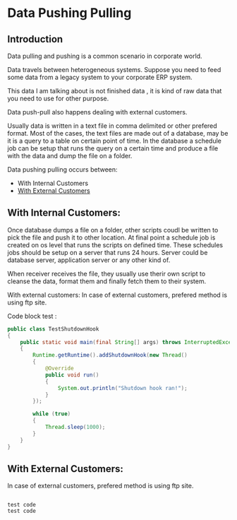 # Data Pushing Pulling 

## Introduction 
Data pulling and pushing is a common scenario in corporate world. 

Data travels between heterogeneous systems. Suppose you need to feed some data from a legacy system to your corporate ERP system.

This data I am talking about is not finished data , it is kind of raw data  that you need to use for other purpose. 

Data push-pull also happens dealing with external customers. 


Usually data is written in a text file in comma delimited or other prefered format. Most of the cases, the text files are made out of a database, may be it is a query to a table on certain point of time. In the database a schedule job can be setup that runs the query on a certain time and produce a file with the data and dump the file on a folder. 

Data pushing pulling occurs between: 
- With Internal Customers 
- [With External Customers](#With-External-Customers)


## With Internal Customers: 
Once  database dumps a file on a folder, other scripts coudl be written to pick the file and push it to other location. At final point a schedule job is created on os level that runs the scripts on defined time. 
These schedules jobs should be setup on a server that runs 24 hours. Server could be database server, application server or any other kind of. 

When receiver receives the file, they usually use therir own script to cleanse the data, format them and finally fetch them to their system. 


With external customers: 
In case of external customers, prefered method is using ftp site.




Code block test :
```java
public class TestShutdownHook
{
    public static void main(final String[] args) throws InterruptedException
    {
        Runtime.getRuntime().addShutdownHook(new Thread()
        {
            @Override
            public void run()
            {
                System.out.println("Shutdown hook ran!");
            }
        });

        while (true)
        {
            Thread.sleep(1000);
        }
    }
}
```


## With External Customers: 
In case of external customers, prefered method is using ftp site. 

<pre><code>
test code 
test code 
</code></pre>

